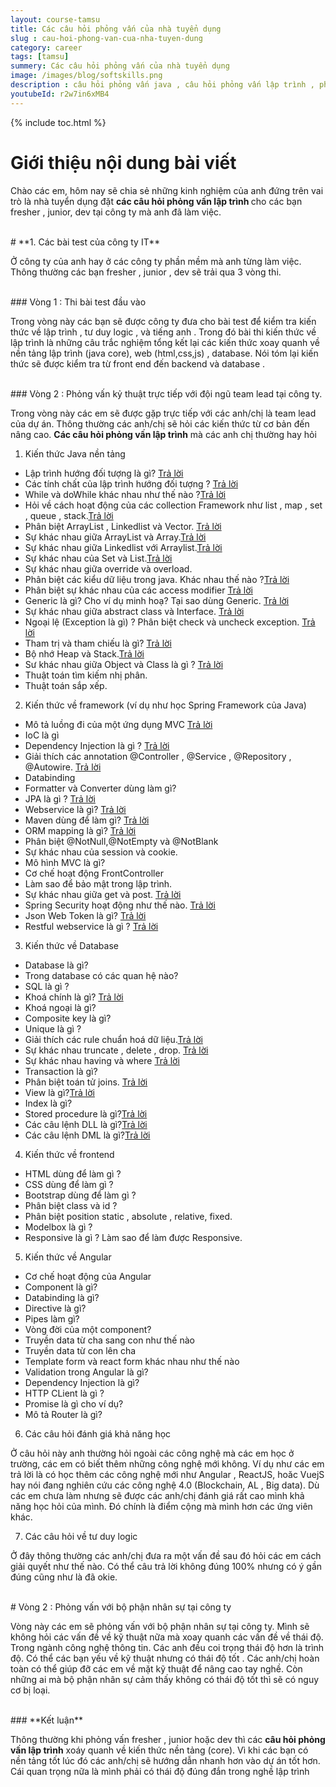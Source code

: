 ```yaml
---
layout: course-tamsu
title: Các câu hỏi phỏng vấn của nhà tuyển dụng
slug : cau-hoi-phong-van-cua-nha-tuyen-dung
category: career
tags: [tamsu]
summery: Các câu hỏi phỏng vấn của nhà tuyển dụng  
image: /images/blog/softskills.png
description : câu hỏi phỏng vấn java , câu hỏi phỏng vấn lập trình , phỏng vấn tại doanh nghiệp
youtubeId: r2w7in6xMB4
---
```


{% include toc.html %}

# **Giới thiệu nội dung bài viết**

Chào các em, hôm nay sẽ chia sẻ những kinh nghiệm của anh đứng trên vai trò là nhà tuyển dụng đặt <b>các câu hỏi phỏng vấn lập trình </b> cho các bạn fresher , junior, dev tại công ty mà anh đã làm việc. 

<br>
# **1. Các bài test của công ty IT**

Ở công ty của anh hay ở các công ty phần mềm mà anh từng làm việc. Thông thường các bạn fresher , junior , dev sẽ trải qua 3 vòng thi.

<br>
### Vòng 1 : Thi bài test đầu vào

Trong vòng này các bạn sẽ được công ty đưa cho bài test để kiểm tra kiến thức về lập trình , tư duy logic , và tiếng anh . Trong đó bài thi kiến thức về lập trình là những câu trắc nghiệm tổng kết lại các kiến thức xoay quanh về nền tảng lập trình (java core), web (html,css,js) , database. Nói tóm lại kiến thức sẽ được kiểm tra từ front end đến backend và database .

<br>
### Vòng 2 : Phỏng vấn kỷ thuật trực tiếp với đội ngũ team lead tại công ty.

Trong vòng này các em sẽ được gặp trực tiếp với các anh/chị là team lead của dự án. Thông thường các anh/chị sẽ hỏi các kiến thức từ cơ bản đến nâng cao. <b>Các câu hỏi phỏng vấn lập trình</b> mà các anh chị thường hay hỏi

1. Kiến thức Java nền tảng
  + Lập trình hướng đối tượng là gì? [Trả lời](https://levunguyen.com/laptrinhjava/2020/01/14/lap-trinh-huong-doi-tuong/)
  + Các tính chất của lập trình hướng đối tượng ? [Trả lời](https://levunguyen.com/laptrinhjava/2020/01/14/lap-trinh-huong-doi-tuong/)
  + While và doWhile khác nhau như thế nào ?[Trả lời](https://levunguyen.com/laptrinhjava/2020/01/10/loop/)
  + Hỏi về cách hoạt động của các collection Framework như list , map , set , queue , stack.[Trả lời](https://levunguyen.com/laptrinhjava/2020/02/03/cau-truc-du-lieu/)
  + Phân biệt ArrayList , Linkedlist và Vector. [Trả lời](https://levunguyen.com/laptrinhjava/2020/01/30/array-arraylist/)
  + Sự khác nhau giữa ArrayList và Array.[Trả lời](https://levunguyen.com/laptrinhjava/2020/01/30/array-arraylist/)
  + Sự khác nhau giữa Linkedlist với Arraylist.[Trả lời](https://levunguyen.com/laptrinhjava/2020/01/31/cai-dat-linkedlist/)
  + Sự khác nhau của Set và List.[Trả lời](https://levunguyen.com/laptrinhjava/2020/02/03/cau-truc-du-lieu/)
  + Sự khác nhau giữa override và overload.
  + Phân biệt các kiểu dữ liệu trong java. Khác nhau thế nào ?[Trả lời](https://levunguyen.com/laptrinhjava/2020/01/03/kieu-du-lieu/)
  + Phân biệt sự khác nhau của các access modifier [Trả lời](https://levunguyen.com/laptrinhjava/2020/01/18/access-modifier/)
  + Generic là gì? Cho ví dụ minh hoạ? Tại sao dùng Generic. [Trả lời](https://levunguyen.com/laptrinhjava/2020/02/04/generic-la-gi/)
  + Sự khác nhau giữa abstract class và Interface. [Trả lời](https://levunguyen.com/laptrinhjava/2020/01/25/su-khac-nhau-giua-abstract-interface/)
  + Ngoại lệ (Exception là gì) ? Phân biệt check và uncheck exception.
  [Trả lời](https://levunguyen.com/laptrinhjava/2020/02/06/ngoai-le/)
  + Tham trị và tham chiếu là gì? [Trả lời](https://levunguyen.com/laptrinhjava/2020/01/17/tham-tri-va-tham-chieu/)
  + Bộ nhớ Heap và Stack.[Trả lời](https://levunguyen.com/laptrinhjava/2020/01/16/bo-nho-heap-va-stack/)
  + Sư khác nhau giữa Object và Class là gì ? [Trả lời](https://levunguyen.com/laptrinhjava/2020/01/15/java-object/)
  + Thuật toán tìm kiếm nhị phân.
  + Thuật toán sắp xếp.

2. Kiến thức về framework (ví dụ như học Spring Framework của Java)
  + Mô tả luồng đi của một ứng dụng MVC [Trả lời](https://levunguyen.com/laptrinhspring/2020/02/01/springmvc/)
  + IoC là gì
  + Dependency Injection là gì ? [Trả lời](https://levunguyen.com/laptrinhspring/2020/03/06/dependency-injection/)
  + Giải thích các annotation @Controller , @Service , @Repository , @Autowire.  [Trả lời](https://levunguyen.com/laptrinhspring/2020/03/16/spring-core-annotation-collection/)
  + Databinding
  + Formatter và Converter dùng làm gì?
  + JPA là gì ? [Trả lời](https://levunguyen.com/laptrinhspring/2020/04/13/spring-jpa/)
  + Webservice là gì? [Trả lời](https://levunguyen.com/laptrinhspring/2020/04/24/webservice/)
  + Maven dùng để làm gì? [Trả lời](https://levunguyen.com/laptrinhspring/2020/03/02/create-maven-project/)
  + ORM mapping là gì? [Trả lời](https://levunguyen.com/laptrinhspring/2020/04/13/spring-jpa/)
  + Phân biệt @NotNull,@NotEmpty và @NotBlank
  + Sự khác nhau của session và cookie. 
  + Mô hình MVC là gì?
  + Cơ chế hoạt động FrontController
  + Làm sao để bảo mật trong lập trình.
  + Sự khác nhau giữa get và post. [Trả lời](https://levunguyen.com/laptrinhspring/2020/04/23/phuong-thuc-http/)
  + Spring Security hoạt động như thế nào. [Trả lời](https://levunguyen.com/laptrinhspring/2020/04/21/spring-security/)
  + Json Web Token là gì? [Trả lời](https://levunguyen.com/laptrinhspring/2020/04/25/json-web-token/)
  + Restful webservice là gì ? [Trả lời](https://levunguyen.com/laptrinhspring/2020/04/25/json-web-token/)

3. Kiến thức về Database
  + Database là gì?
  + Trong database có các quan hệ nào?
  + SQL là gì ?
  + Khoá chính là gì? [Trả lời](https://levunguyen.com/database/2020/05/05/database-constraints/)
  + Khoá ngoại là gì?
  + Composite key là gì?
  + Unique là gì ?
  + Giải thích các rule chuẩn hoá dữ liệu.[Trả lời](https://levunguyen.com/database/2020/05/25/chuan-hoa-du-lieu/)
  + Sự khác nhau truncate , delete , drop. [Trả lời](https://levunguyen.com/database/2020/05/04/database-dll/)
  + Sự khác nhau having và where [Trả lời](https://levunguyen.com/database/2020/05/12/database-group-having/)
  + Transaction là gì?
  + Phân biệt toán tử joins. [Trả lời](https://levunguyen.com/database/2020/05/11/database-joins/)
  + View là gì?[Trả lời](https://levunguyen.com/database/2020/05/16/database-view/)
  + Index là gì? 
  + Stored procedure là gì?[Trả lời](https://levunguyen.com/database/2020/05/15/stored-procedure/)
  + Các câu lệnh DLL là gì?[Trả lời](https://levunguyen.com/database/2020/05/04/database-dll/)
  + Các câu lệnh DML là gì?[Trả lời](https://levunguyen.com/database/2020/05/07/database-sql-dml/)

4. Kiến thức về frontend
  + HTML dùng để làm gì ?
  + CSS dùng để làm gì ?
  + Bootstrap dùng để làm gì ?
  + Phân biệt class và id ?
  + Phân biệt position static , absolute , relative, fixed.
  + Modelbox là gì ?
  + Responsive là gì ? Làm sao để làm được Responsive.

5. Kiến thức về Angular
  + Cơ chế hoạt động của Angular
  + Component là gì?
  + Databinding là gì?
  + Directive là gì?
  + Pipes làm gì?
  + Vòng đời của một component?
  + Truyền data từ cha sang con như thế nào
  + Truyền data từ con lên cha
  + Template form và react form khác nhau như thế nào
  + Validation trong Angular là gì?
  + Dependency Injection là gì?
  + HTTP CLient là gì ?
  + Promise là gì cho ví dụ?
  + Mô tả Router là gì?

6. Các câu hỏi đánh giá khả năng học

Ở câu hỏi này anh thường hỏi ngoài các công nghệ mà các em học ở trường, các em có biết thêm những công nghệ mới không. Ví dụ như các em trả lời là có học thêm các công nghệ mới như Angular , ReactJS, hoăc VuejS hay nói đang nghiên cứu các công nghệ 4.0 (Blockchain, AL , Big data). Dù các em chưa làm nhưng sẽ được các anh/chị đánh giá rất cao mình khả năng học hỏi của mình. Đó chính là điểm cộng mà mình hơn các ứng viên khác.

7. Các câu hỏi về tư duy logic

Ở đây thông thường các anh/chị đưa ra một vấn đề sau đó hỏi các em cách giải quyết như thế nào. Có thể câu trả lời không đúng 100% nhưng có ý gần đúng cũng như là đã okie.

<br>
# Vòng 2 : Phỏng vấn với bộ phận nhân sự tại công ty

Vòng này các em sẽ phỏng vấn với bộ phận nhân sự tại công ty. Mình sẽ không hỏi các vấn đề về kỹ thuật nữa mà xoay quanh các vấn đề về thái độ. Trong ngành công nghệ thông tin. Các anh đều coi trọng thái độ hơn là trình độ. Có thể các bạn yếu về kỹ thuật nhưng có thái độ tốt . Các anh/chị hoàn toàn có thể giúp đỡ các em về mặt kỹ thuật để nâng cao tay nghề. Còn những ai mà bộ phận nhân sự cảm thấy không có thái độ tốt thì sẽ có nguy cơ bị loại.

<br>
### **Kết luận**

Thông thường khi phỏng vấn fresher , junior hoặc dev thì các <b>câu hỏi phỏng vấn lập trình</b> xoáy quanh về kiến thức nền tảng (core). Vì khi các bạn có nền tảng tốt lúc đó các anh/chị sẽ hướng dẫn nhanh hơn vào dự án tốt hơn. Cái quan trọng nữa là mình phải có thái độ đúng đắn trong nghề lập trình
